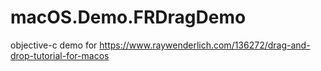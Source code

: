 # macOS.Demo.FRDragDemo
objective-c demo for https://www.raywenderlich.com/136272/drag-and-drop-tutorial-for-macos
